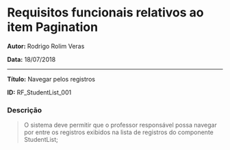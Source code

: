 Requisitos funcionais relativos ao item Pagination
=========================================

**Autor:**  Rodrigo Rolim Veras

**Data:**   18/07/2018

----

**Título:** Navegar pelos registros

**ID:**     RF_StudentList_001

### Descrição

> O sistema deve permitir que o professor responsável possa navegar por entre os registros exibidos na lista de registros do componente StudentList;